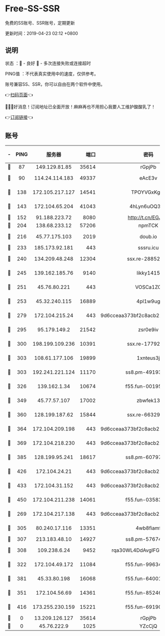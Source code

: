 # Free-SS-SSR

免费的SS账号、SSR账号，定期更新

更新时间：2019-04-23 02:12 +0800

## 说明

状态     ：🙂 - 良好 🙁 - 多次连接失败或连接超时

PING值   ：不代表真实使用中的速度，仅供参考。

账号兼容SS、SSR，你可以自由在两个软件中使用。

👉[扫码页面](https://liesauer.github.io/Free-SS-SSR/)👈

🎉🎉🎉好消息！订阅地址已全面开放！麻麻再也不用担心我要人工维护酸酸乳了！

👉[订阅链接](https://www.liesauer.net/yogurt/subscribe?ACCESS_TOKEN=DAYxR3mMaZAsaqUb)👈

## 账号

|-|PING|服务器|端口|密码|加密方式|区域|
|:----:|:----:|:-----:|-----:|:----:|:----:|:----:|
|🙂|87|149.129.81.85|35614|rGpjPb|rc4-md5|HK|
|🙂|90|114.24.114.183|49337|eAcE3v|chacha20-ietf|TW|
|🙂|138|172.105.217.127|14541|TPOYVGxKglpi|aes-256-cfb|JP|
|🙂|143|172.104.65.204|41043|4hLyn6uOQ3hU|aes-256-cfb|JP|
|🙂|152|91.188.223.72|8080|http://t.cn/EGJIyrl|rc4-md5|RU|
|🙂|204|138.68.233.12|57206|npmTCK|rc4-md5|US|
|🙂|216|45.77.175.103|2019|doub.io|aes-128-ctr|SG|
|🙂|233|185.173.92.181|443|sssru.icu|rc4-md5|RU|
|🙂|240|134.209.48.248|12304|ssx.re-28852325|aes-256-cfb|US|
|🙂|245|139.162.185.76|9140|likky1415|aes-256-cfb|DE|
|🙂|251|45.76.80.221|443|VOSCa1ZG|aes-256-cfb|DE|
|🙂|253|45.32.240.115|16889|4pl1w9ug|aes-256-cfb|AU|
|🙂|279|172.104.215.24|443|9d6cceaa373bf2c8acb22e60b6a58be6|aes-256-cfb|US|
|🙂|295|95.179.149.2|21542|zsr0e9iv|aes-256-cfb|NL|
|🙂|300|198.199.109.236|10391|ssx.re-17792971|aes-256-cfb|US|
|🙂|303|108.61.177.106|19899|1xnteus3j|aes-256-cfb|FR|
|🙂|303|192.241.221.124|11170|ss8.pm-49193662|aes-256-cfb|US|
|🙂|326|139.162.1.34|10674|f55.fun-00195102|aes-256-cfb|SG|
|🙂|349|45.77.57.107|17002|zbwfek13|aes-256-cfb|GB|
|🙂|360|128.199.187.62|15844|ssx.re-66329792|aes-256-cfb|SG|
|🙂|364|172.104.209.198|443|9d6cceaa373bf2c8acb22e60b6a58be6|aes-256-cfb|US|
|🙂|369|172.104.218.230|443|9d6cceaa373bf2c8acb22e60b6a58be6|aes-256-cfb|US|
|🙂|385|128.199.95.241|18617|ss8.pm-60797363|aes-256-cfb|SG|
|🙂|426|172.104.24.21|443|9d6cceaa373bf2c8acb22e60b6a58be6|aes-256-cfb|US|
|🙂|433|172.104.31.152|443|9d6cceaa373bf2c8acb22e60b6a58be6|aes-256-cfb|US|
|🙂|450|172.104.211.238|14061|f55.fun-03583408|aes-256-cfb|US|
|🙂|269|172.104.217.138|443|9d6cceaa373bf2c8acb22e60b6a58be6|aes-256-cfb|US|
|🙂|305|80.240.17.116|13351|4wb8fiamf|aes-256-cfb|DE|
|🙂|307|213.183.48.10|14927|ss8.pm-57674644|rc4-md5|RU|
|🙂|308|109.238.6.24|9452|rqa30WL4DdAvgIFG6Fs3znzTa|aes-256-cfb|FR|
|🙂|322|172.104.49.172|11084|f55.fun-99634855|aes-256-cfb|SG|
|🙂|381|45.33.80.198|16068|f55.fun-64001749|aes-256-cfb|US|
|🙁|351|172.104.56.69|14361|f55.fun-85246360|aes-256-cfb|SG|
|🙁|416|173.255.230.159|15221|f55.fun-69190393|aes-256-cfb|US|
|🙁|0|13.209.126.127|35614|rGpjPb|rc4-md5|KR|
|🙁|0|45.76.222.9|1025|YZcCjQ|rc4-md5|JP|

